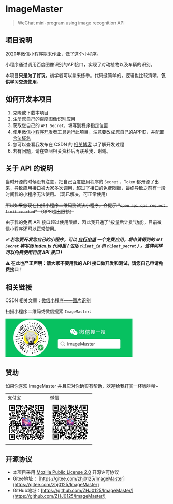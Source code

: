 # ImageMaster

> WeChat mini-program using image recognition API

## 项目说明

2020年微信小程序期末作业，做了这个小程序。

小程序通过调用百度图像识别的API接口，实现了对动植物以及车辆的识别。

本项目**只是为了好玩**，初学者可以拿来练手。代码挺简单的，逻辑也比较清晰，**仅供学习交流使用**。

## 如何开发本项目

1. 克隆或下载本项目
2. [注册](https://cloud.baidu.com/doc/IMAGERECOGNITION/index.html)您自己的百度图像识别应用
3. 获取您自己的 `API Secret`，填写到程序指定位置
4. 使用[微信小程序开发者工具](https://developers.weixin.qq.com/miniprogram/dev/devtools/stable.html)运行此项目，注意要改成您自己的APPID，并[配置合法域名](https://developers.weixin.qq.com/miniprogram/dev/framework/ability/network.html)
5. 您可以查看我发布在 CSDN 的 [相关博客](https://blog.csdn.net/ZHJ123CSDN/article/details/103818721) 以了解开发过程
6. 若有问题，请在查阅相关资料后再联系我，谢谢。

## 关于 API 的说明

当时开源的时候没有注意，把自己百度应用程序的 `Secret` 、`Token` 都开源了出来，导致应用接口被大家多次调用，超过了接口的免费限额，最终导致之前有一段时间我的小程序无法使用。（现已解决，可正常使用）

~~所以如果您现在扫描小程序二维码测试该小程序，会提示 "`open api qps request limit reached`" （QPS超出限额）~~

由于我的免费 API 接口超过使用限额，因此我开通了"按量后计费"功能，目前微信小程序还可以正常使用。

***✔ 若您要开发您自己的小程序，可以 [自行申请](https://console.bce.baidu.com/ai/#/ai/imagerecognition/overview/index) 一个免费应用，将申请得到的 `API Secret` 填写到 [index.js](WeChat/pages/index/index.js) 代码里 ( 包括 `client_id` 和 `client_secret` ) ，这样同样可以免费使用百度 API 接口 !***

**⚠ 在此也严正声明：请大家不要用我的 API 接口做开发和测试，请您自己申请免费接口！**

## 相关链接

CSDN 相关文章：[微信小程序——图片识别](https://blog.csdn.net/ZHJ123CSDN/article/details/103818721)

扫描小程序二维码或微信搜索 `ImageMaster`:

<img width="400" height="120" src="Documents/WeChat_Search.jpg">

## 赞助

如果你喜欢 ImageMaster 并且它对你确实有帮助，欢迎给我打赏一杯咖啡哈~

<table frame=void rules=none><tr>
<td>支付宝</td><td>微信</td></tr><tr>
<td><img width="120" height="120" src="Documents/alipay.jpg"></td>
<td><img width="125" height="125" src="Documents/wechatpay.jpg"></td></tr>
</table>

## 开源协议

* 本项目采用 [Mozilla Public License 2.0](https://github.com/ZHJ0125/ImageMaster/blob/master/LICENSE) 开源许可协议
* Gitee地址： [https://gitee.com/zhj0125/ImageMaster](https://gitee.com/zhj0125/ImageMaster)
* GitHub地址：[https://github.com/ZHJ0125/ImageMaster/](https://github.com/ZHJ0125/ImageMaster/)
